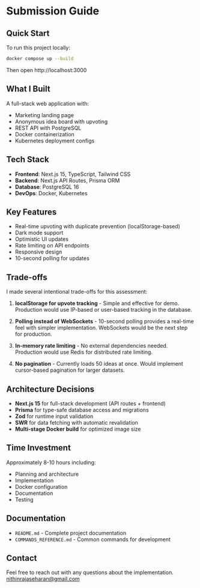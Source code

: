 # Submission Guide

## Quick Start

To run this project locally:

```bash
docker compose up --build
```

Then open http://localhost:3000

## What I Built

A full-stack web application with:

- Marketing landing page
- Anonymous idea board with upvoting
- REST API with PostgreSQL
- Docker containerization
- Kubernetes deployment configs

## Tech Stack

- **Frontend**: Next.js 15, TypeScript, Tailwind CSS
- **Backend**: Next.js API Routes, Prisma ORM
- **Database**: PostgreSQL 16
- **DevOps**: Docker, Kubernetes

## Key Features

- Real-time upvoting with duplicate prevention (localStorage-based)
- Dark mode support
- Optimistic UI updates
- Rate limiting on API endpoints
- Responsive design
- 10-second polling for updates

## Trade-offs

I made several intentional trade-offs for this assessment:

1. **localStorage for upvote tracking** - Simple and effective for demo. Production would use IP-based or user-based tracking in the database.

2. **Polling instead of WebSockets** - 10-second polling provides a real-time feel with simpler implementation. WebSockets would be the next step for production.

3. **In-memory rate limiting** - No external dependencies needed. Production would use Redis for distributed rate limiting.

4. **No pagination** - Currently loads 50 ideas at once. Would implement cursor-based pagination for larger datasets.

## Architecture Decisions

- **Next.js 15** for full-stack development (API routes + frontend)
- **Prisma** for type-safe database access and migrations
- **Zod** for runtime input validation
- **SWR** for data fetching with automatic revalidation
- **Multi-stage Docker build** for optimized image size

## Time Investment

Approximately 8-10 hours including:

- Planning and architecture
- Implementation
- Docker configuration
- Documentation
- Testing

## Documentation

- `README.md` - Complete project documentation
- `COMMANDS_REFERENCE.md` - Common commands for development

## Contact

Feel free to reach out with any questions about the implementation.
nithinrajaseharan@gmail.com
